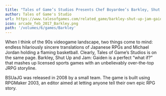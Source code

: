 ```yaml
---
title: "Tales of Game’s Studios Presents Chef Boyardee’s Barkley, Shut Up and Jam: Gaiden, Chapter 1 of the Hoopz Barkley SaGa"
author: Tales of Game's Studio
url: https://www.talesofgames.com/related_game/barkley-shut-up-jam-gaiden/ 
icon: arcade_feb_2017_Barkley.png 
path: '/volumes/6/games/Barkley'
---
```

When I think of the 90s videogame landscape, two things come to mind: endless hilariously sincere
translations of Japanese RPGs and Michael Jordan holding a flaming basketball. Clearly, Tales of
Game’s Studios is on the same page. Barkley, Shut Up and Jam: Gaiden is a perfect “what if?” that
mashes up licensed sports games with an unbelievably over-the-top JRPG storyline.

BSUaJG was released in 2008 by a small team. The game is built using RPGMaker 2003, an editor aimed
at letting anyone tell their own epic RPG story.